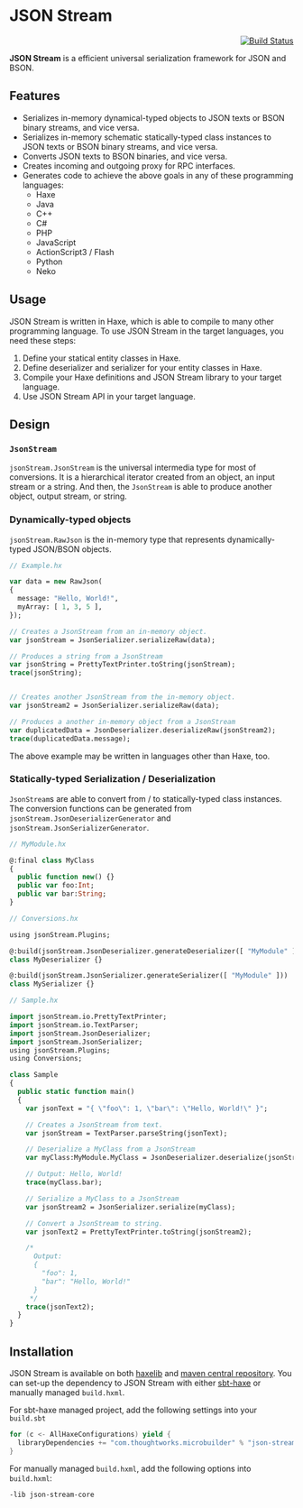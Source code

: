 JSON Stream
===========

<div align="right"><a href="https://travis-ci.org/ThoughtWorksInc/json-stream"><img alt="Build Status" src="https://travis-ci.org/ThoughtWorksInc/json-stream.png?branch=master"/></a></div>

**JSON Stream** is a efficient universal serialization framework for JSON and BSON.

## Features

* Serializes in-memory dynamical-typed objects to JSON texts or BSON binary streams, and vice versa.
* Serializes in-memory schematic statically-typed class instances to JSON texts or BSON binary streams, and vice versa.
* Converts JSON texts to BSON binaries, and vice versa.
* Creates incoming and outgoing proxy for RPC interfaces.
* Generates code to achieve the above goals in any of these programming languages:
  * Haxe
  * Java
  * C++
  * C#
  * PHP
  * JavaScript
  * ActionScript3 / Flash
  * Python
  * Neko

## Usage

JSON Stream is written in Haxe, which is able to compile to many other programming language. To use JSON Stream in the target languages, you need these steps:

1. Define your statical entity classes in Haxe.
2. Define deserializer and serializer for your entity classes in Haxe.
3. Compile your Haxe definitions and JSON Stream library to your target language.
4. Use JSON Stream API in your target language.

## Design

### `JsonStream`

`jsonStream.JsonStream` is the universal intermedia type for most of conversions. It is a hierarchical iterator created from an object, an input stream or a string. And then, the `JsonStream` is able to produce another object, output stream, or string.

### Dynamically-typed objects

`jsonStream.RawJson` is the in-memory type that represents dynamically-typed JSON/BSON objects.

``` haxe
// Example.hx

var data = new RawJson(
{
  message: "Hello, World!",
  myArray: [ 1, 3, 5 ],
});

// Creates a JsonStream from an in-memory object.
var jsonStream = JsonSerializer.serializeRaw(data);

// Produces a string from a JsonStream
var jsonString = PrettyTextPrinter.toString(jsonStream);
trace(jsonString);


// Creates another JsonStream from the in-memory object.
var jsonStream2 = JsonSerializer.serializeRaw(data);

// Produces a another in-memory object from a JsonStream
var duplicatedData = JsonDeserializer.deserializeRaw(jsonStream2);
trace(duplicatedData.message);
```

The above example may be written in languages other than Haxe, too.

### Statically-typed Serialization / Deserialization

`JsonStream`s are able to convert from / to statically-typed class instances. The conversion functions can be generated from `jsonStream.JsonDeserializerGenerator` and `jsonStream.JsonSerializerGenerator`.

``` haxe
// MyModule.hx

@:final class MyClass
{
  public function new() {}
  public var foo:Int;
  public var bar:String;
}
```

``` haxe
// Conversions.hx

using jsonStream.Plugins;

@:build(jsonStream.JsonDeserializer.generateDeserializer([ "MyModule" ]))
class MyDeserializer {}

@:build(jsonStream.JsonSerializer.generateSerializer([ "MyModule" ]))
class MySerializer {}
```

``` haxe
// Sample.hx

import jsonStream.io.PrettyTextPrinter;
import jsonStream.io.TextParser;
import jsonStream.JsonDeserializer;
import jsonStream.JsonSerializer;
using jsonStream.Plugins;
using Conversions;

class Sample
{
  public static function main()
  {
    var jsonText = "{ \"foo\": 1, \"bar\": \"Hello, World!\" }";

    // Creates a JsonStream from text.
    var jsonStream = TextParser.parseString(jsonText);

    // Deserialize a MyClass from a JsonStream
    var myClass:MyModule.MyClass = JsonDeserializer.deserialize(jsonStream);

    // Output: Hello, World!
    trace(myClass.bar);

    // Serialize a MyClass to a JsonStream
    var jsonStream2 = JsonSerializer.serialize(myClass);

    // Convert a JsonStream to string.
    var jsonText2 = PrettyTextPrinter.toString(jsonStream2);

    /*
      Output:
      {
      	"foo": 1,
      	"bar": "Hello, World!"
      }
     */
    trace(jsonText2);
  }
}
```

## Installation

JSON Stream is available on both [haxelib](http://lib.haxe.org/p/json-stream-core) and [maven central repository](https://search.maven.org/#artifactdetails%7Ccom.thoughtworks.microbuilder%7Cjson-stream-core%7C3.0.0%7Cjar).
You can set-up the dependency to JSON Stream with either [sbt-haxe](https://github.com/ThoughtWorksInc/sbt-haxe) or manually managed `build.hxml`.

For sbt-haxe managed project, add the following settings into your `build.sbt`

``` sbt
for (c <- AllHaxeConfigurations) yield {
  libraryDependencies += "com.thoughtworks.microbuilder" % "json-stream-core" % "3.0.0" % c classifier c.name
}
```

For manually managed `build.hxml`, add the following options into `build.hxml`:

```
-lib json-stream-core
```
